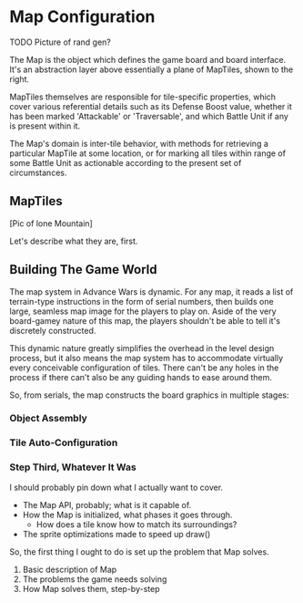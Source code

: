 # Map Configuration

TODO Picture of rand gen?

The Map is the object which defines the game board and board interface. It's an abstraction layer above essentially a plane of MapTiles, shown to the right.

MapTiles themselves are responsible for tile-specific properties, which cover various referential details such as its Defense Boost value, whether it has been marked 'Attackable' or 'Traversable', and which Battle Unit if any is present within it.

The Map's domain is inter-tile behavior, with methods for retrieving a particular MapTile at some location, or for marking all tiles within range of some Battle Unit as actionable according to the present set of circumstances.

## MapTiles

[Pic of lone Mountain]

Let's describe what they are, first.

## Building The Game World

The map system in Advance Wars is dynamic. For any map, it reads a list of terrain-type instructions in the form of serial numbers, then builds one large, seamless map image for the players to play on. Aside of the very board-gamey nature of this map, the players shouldn't be able to tell it's discretely constructed.

This dynamic nature greatly simplifies the overhead in the level design process, but it also means the map system has to accommodate virtually every conceivable configuration of tiles. There can't be any holes in the process if there can't also be any guiding hands to ease around them.

So, from serials, the map constructs the board graphics in multiple stages:

### Object Assembly



### Tile Auto-Configuration



### Step Third, Whatever It Was



I should probably pin down what I actually want to cover.

- The Map API, probably; what is it capable of.
- How the Map is initialized, what phases it goes through.
  - How does a tile know how to match its surroundings?
- The sprite optimizations made to speed up draw()

So, the first thing I ought to do is set up the problem that Map solves.



1. Basic description of Map
2. The problems the game needs solving
3. How Map solves them, step-by-step